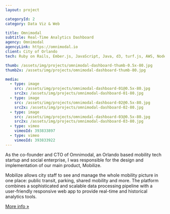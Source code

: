 ```yaml
---
layout: project

categoryId: 2
category: Data Viz & Web

title: Omnimodal
subtitle: Real-Time Analytics Dashboard
agency: Omnimodal
agencyLink: https://omnimodal.io
client: City of Orlando
tech: Ruby on Rails, Ember.js, JavaScript, Java, d3, turf.js, AWS, Node.js, Adobe XD

thumb: /assets/img/projects/omnimodal-dashboard-thumb-0.5x-80.jpg
thumb2x: /assets/img/projects/omnimodal-dashboard-thumb-80.jpg

media:
  - type: image
    src: /assets/img/projects/omnimodal-dashboard-01@0.5x-80.jpg
    src2x: /assets/img/projects/omnimodal-dashboard-01-80.jpg
  - type: image
    src: /assets/img/projects/omnimodal-dashboard-02@0.5x-80.jpg
    src2x: /assets/img/projects/omnimodal-dashboard-02-80.jpg
  - type: image
    src: /assets/img/projects/omnimodal-dashboard-03@0.5x-80.jpg
    src2x: /assets/img/projects/omnimodal-dashboard-03-80.jpg
  - type: vimeo
    vimeoId: 393833897
  - type: vimeo
    vimeoId: 393833922
---
```


As the co-founder and CTO of Omnimodal, an Orlando based mobility tech startup and social enterprise, I was responsible for the design and implementation of our main product, Mobilize.

Mobilize allows city staff to see and manage the whole mobility picture in one place: public transit, parking, shared mobility and more. The platform combines a sophisticated and scalable data processing pipeline with a user-friendly responsive web app to provide real-time and historical analytics tools.

[More info »](https://omnimodal.io/)
